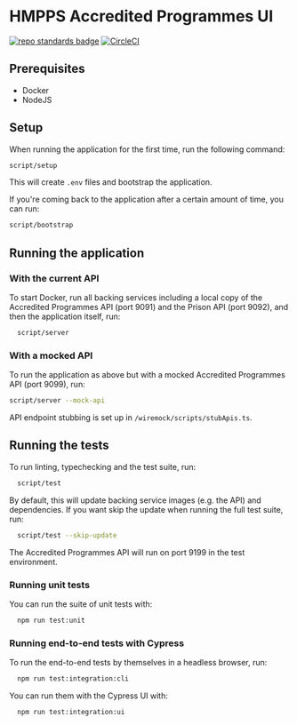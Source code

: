 # HMPPS Accredited Programmes UI

[![repo standards badge](https://img.shields.io/badge/dynamic/json?color=blue&style=flat&logo=github&label=MoJ%20Compliant&query=%24.result&url=https%3A%2F%2Foperations-engineering-reports.cloud-platform.service.justice.gov.uk%2Fapi%2Fv1%2Fcompliant_public_repositories%2Fhmpps-accredited-programmes-ui)](https://operations-engineering-reports.cloud-platform.service.justice.gov.uk/public-github-repositories.html#hmpps-accredited-programmes-ui 'Link to report')
[![CircleCI](https://circleci.com/gh/ministryofjustice/hmpps-accredited-programmes-ui/tree/main.svg?style=svg)](https://circleci.com/gh/ministryofjustice/hmpps-accredited-programmes-ui)

## Prerequisites

- Docker
- NodeJS

## Setup

When running the application for the first time, run the following command:

```bash
script/setup
```

This will create `.env` files and bootstrap the application.

If you're coming back to the application after a certain amount of time, you can run:

```bash
script/bootstrap
```

## Running the application

### With the current API

To start Docker, run all backing services including a local copy of the Accredited Programmes API (port 9091) and the Prison API (port 9092), and then the application itself, run:

```bash
  script/server
```

### With a mocked API

To run the application as above but with a mocked Accredited Programmes API (port 9099), run:

```bash
script/server --mock-api
```

API endpoint stubbing is set up in `/wiremock/scripts/stubApis.ts`.

## Running the tests

To run linting, typechecking and the test suite, run:

```bash
  script/test
```

By default, this will update backing service images (e.g. the API) and
dependencies. If you want skip the update when running the full test suite, run:

```bash
  script/test --skip-update
```

The Accredited Programmes API will run on port 9199 in the test environment.

### Running unit tests

You can run the suite of unit tests with:

```bash
  npm run test:unit
```

### Running end-to-end tests with Cypress

To run the end-to-end tests by themselves in a headless browser, run:

```bash
  npm run test:integration:cli
```

You can run them with the Cypress UI with:

```bash
  npm run test:integration:ui
```
